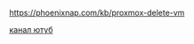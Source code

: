 https://phoenixnap.com/kb/proxmox-delete-vm

[канал ютуб](https://www.youtube.com/@ElectronicsWizardry/videos)